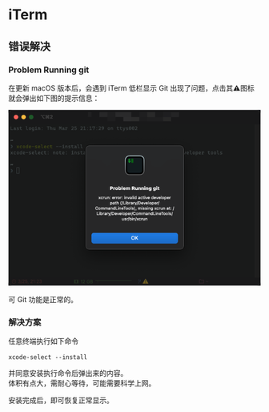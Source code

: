 # iTerm

## 错误解决

### Problem Running git

在更新 macOS 版本后，会遇到 iTerm 低栏显示 Git 出现了问题，点击其⚠️图标就会弹出如下图的提示信息：

![](.gitbook/assets/image%20%287%29.png)

可 Git 功能是正常的。

### 解决方案

任意终端执行如下命令

```text
xcode-select --install
```

并同意安装执行命令后弹出来的内容。  
体积有点大，需耐心等待，可能需要科学上网。

安装完成后，即可恢复正常显示。

